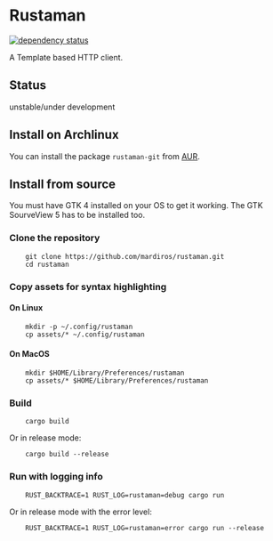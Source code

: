 # Rustaman


[![dependency status](https://deps.rs/repo/github/mardiros/rustaman/status.svg)](https://deps.rs/repo/github/mardiros/rustaman)



A Template based HTTP client.


## Status

unstable/under development


## Install on Archlinux

You can install the package `rustaman-git` from [AUR](https://aur.archlinux.org/packages/rustaman-git).


## Install from source

You must have GTK 4 installed on your OS to get it working.
The GTK SourveView 5 has to be installed too.


### Clone the repository

```
    git clone https://github.com/mardiros/rustaman.git
    cd rustaman
```

### Copy assets for syntax highlighting

#### On Linux

```
    mkdir -p ~/.config/rustaman
    cp assets/* ~/.config/rustaman
```


#### On MacOS

```
    mkdir $HOME/Library/Preferences/rustaman
    cp assets/* $HOME/Library/Preferences/rustaman
```

### Build
```
    cargo build
```

Or in release mode:

```
    cargo build --release
```


### Run with logging info

```
    RUST_BACKTRACE=1 RUST_LOG=rustaman=debug cargo run
```

Or in release mode with the error level:

```
    RUST_BACKTRACE=1 RUST_LOG=rustaman=error cargo run --release
```
